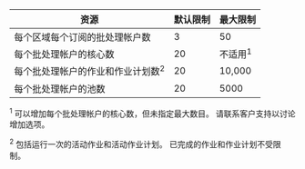 | **资源** | **默认限制** | **最大限制** |
| --- | --- | --- |
| 每个区域每个订阅的批处理帐户数 |3 |50 |
| 每个批处理帐户的核心数 |20 |不适用<sup>1</sup> |
| 每个批处理帐户的作业和作业计划数<sup>2</sup> |20 |10,000 |
| 每个批处理帐户的池数 |20 |5000 |

<sup>1</sup> 可以增加每个批处理帐户的核心数，但未指定最大数目。 请联系客户支持以讨论增加选项。

<sup>2</sup> 包括运行一次的活动作业和活动作业计划。 已完成的作业和作业计划不受限制。